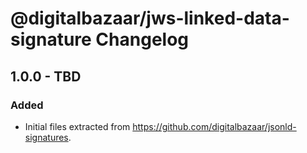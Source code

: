 # @digitalbazaar/jws-linked-data-signature Changelog

## 1.0.0 - TBD

### Added
- Initial files extracted from https://github.com/digitalbazaar/jsonld-signatures.
